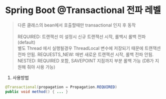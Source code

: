# Spring Boot @Transactional 전파 레벨 
> 다른 클래스의 bean에서 호출할때만 transactional 인지 후 동작 <br><br>
> REQUIRED: 트랜잭선 미 설정시 신규 트랜잭선 시작, 롤백시 롤백 전파 (default) <br>
별도 Thread 에서 실행될경우 ThreadLocal 변수에 저장되기 때문에 트랜잭션 전파 안됨. 
> REQUESTS_NEW: 매번 새로운 트랜잭션 시작, 롤백 전파 안됨.  <br>
> NESTED: REQUIRED 포함, SAVEPOINT 지점까지 부분 롤백 가능 (DB가 지원해 줘야 사용 가능)

1. 사용방법
```java
@Transactional(propagation = Propagation.REQUIRED)
public void method() { ... }
```